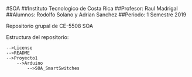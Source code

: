#SOA
##Instituto Tecnologico de Costa Rica
##Profesor: Raul Madrigal
##Alumnos: Rodolfo Solano y Adrian Sanchez
##Periodo: 1 Semestre 2019

Repositorio grupal de CE-5508 SOA

Estructura del repositorio:

```
-->License
-->README
-->Proyecto1
	-->Arduino
		-->SOA_SmartSwitches

```
